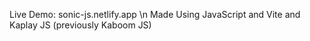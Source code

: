 Live Demo: sonic-js.netlify.app \n
Made Using JavaScript and Vite and Kaplay JS (previously Kaboom JS)
